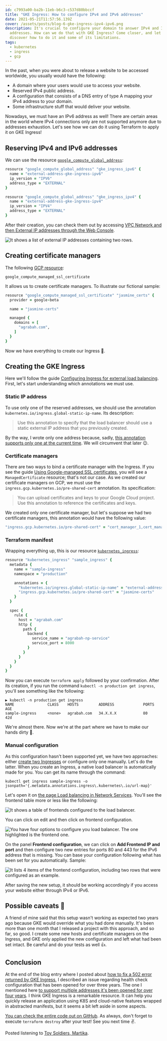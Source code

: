 ```yaml
---
id: c7993a00-ba2b-11eb-b6c3-c537d80bbccf
title: "GKE Ingress: How to configure IPv4 and IPv6 addresses"
date: 2021-05-21T11:57:56.139Z
cover: /assets/posts/blog-6-gke-ingress-ipv4-ipv6.png
description: It's crucial to configure your domain to answer IPv4 and IPv6
  addresses. How can we do that with GKE Ingress? Come closer, and let's
  discover how to do it and some of its limitations.
tags:
  - kubernetes
  - ingress
  - gcp
---
```

In the past, when you were about to release a website to be accessed worldwide, you usually would have the following:

* A domain where your users would use to access your website.
* Reserved IPv4 public address.
* A configuration that consists of a DNS entry of type A mapping your IPv4 address to your domain.
* Some infrastructure stuff that would deliver your website.

Nowadays, we must have an IPv6 address as well! There are certain areas in the world where IPv4 connections only are not supported anymore due to addresses exhaustion. Let's see how we can do it using Terraform to apply it on GKE Ingress!

## Reserving IPv4 and IPv6 addresses

We can use the resource [`google_compute_global_address`](https://registry.terraform.io/providers/hashicorp/google/latest/docs/resources/compute_global_address):

```ruby
resource "google_compute_global_address" "gke_ingress_ipv6" {
  name = "external-address-gke-ingress-ipv6"
  ip_version = "IPV6"
  address_type = "EXTERNAL"
}

resource "google_compute_global_address" "gke_ingress_ipv4" {
  name = "external-address-gke-ingress-ipv4"
  ip_version = "IPV4"
  address_type = "EXTERNAL"
}
```

After their creation, you can check them out by accessing [VPC Network and then External IP addresses through the Web Console](https://console.cloud.google.com/networking/addresses/list).

![It shows a list of external IP addresses containing two rows.](/assets/posts/blog-6-image-1.png "External IP addresses - VPC Network.")

## Creating certificate managers

The following [GCP resource](https://registry.terraform.io/providers/hashicorp/google/latest/docs/resources/compute_managed_ssl_certificate):

```
google_compute_managed_ssl_certificate
```

It allows us to create certificate managers. To illustrate our fictional sample:

```ruby
resource "google_compute_managed_ssl_certificate" "jasmine_certs" {
  provider = google-beta

  name = "jasmine-certs"

  managed {
    domains = [
      "agrabah.com",
    ]
  }
}
```

Now we have everything to create our Ingress 🚀.

## Creating the GKE Ingress

Here we'll follow the guide [Configuring Ingress for external load balancing](https://cloud.google.com/kubernetes-engine/docs/how-to/load-balance-ingress). First, let's start understanding which annotations we must use.

### Static IP address

To use only one of the reserved addresses, we should use the annotation `kubernetes.io/ingress.global-static-ip-name`. Its description:

> Use this annotation to specify that the load balancer should use a static external IP address that you previously created.

By the way, I wrote only one address because, sadly, [this annotation supports only one at the current time](https://github.com/kubernetes/ingress-gce/issues/87#issue-283984077). We will circumvent that later 😉.

### Certificate managers

There are two ways to bind a certificate manager with the Ingress. If you see the guide [Using Google-managed SSL certificates](https://cloud.google.com/kubernetes-engine/docs/how-to/managed-certs), you will see a `ManagedCertificate` resource; that's not our case. As we created our certificate managers on GCP, we must use the `ingress.gcp.kubernetes.io/pre-shared-cert` annotation. Its specification:

> You can upload certificates and keys to your Google Cloud project. Use this annotation to reference the certificates and keys.

We created only one certificate manager, but let's suppose we had two certificate managers, this annotation would have the following value:

```ruby
"ingress.gcp.kubernetes.io/pre-shared-cert" = "cert_manager_1,cert_manager_2"
```

### Terraform manifest

Wrapping everything up, this is our resource [`kubernetes_ingress`](https://registry.terraform.io/providers/hashicorp/kubernetes/latest/docs/resources/ingress):

```ruby
resource "kubernetes_ingress" "sample_ingress" {
  metadata {
    name = "sample-ingress"
    namespace = "production"

    annotations = {
      "kubernetes.io/ingress.global-static-ip-name" = "external-address-gke-ingress-ipv4"
      "ingress.gcp.kubernetes.io/pre-shared-cert" = "jasmine-certs"
    }
  }

  spec {
    rule {
      host = "agrabah.com"
      http {
        path {
          backend {
            service_name = "agrabah-np-service"
            service_port = 8000
          }
        }
      }
    }
  }
}
```

Now you can execute `terraform apply` followed by your confirmation. After its creation, if you run the command `kubectl -n production get ingress`, you'll see something like the following:

```shellsession
▶ kubectl -n production get ingress
NAME               CLASS    HOSTS         ADDRESS             PORTS   AGE
sample-ingress     <none>   agrabah.com   34.X.X.X            80      42d
```

We're almost there. Now we're at the part where we have to make our hands dirty 😬.

### Manual configuration

As this configuration hasn't been supported yet, we have two approaches: either [create two Ingresses](https://github.com/kubernetes/ingress-gce/issues/87#issuecomment-659270146) or configure only one manually. Let's do the latter. When you create an Ingress, a native load balancer is automatically made for you. You can get its name through the command:

```shellsession
kubectl get ingress sample-ingress -o jsonpath='{.metadata.annotations.ingress\.kubernetes\.io/url-map}'
```

Let's open it on [the page Load balancing in Network Services](https://console.cloud.google.com/net-services/loadbalancing/loadBalancers/list). You'll see the frontend table more or less like the following:

![It shows a table of frontends configured to the load balancer.](/assets/posts/blog-6-image-2.png "Load balancer details - Frontend.")

You can click on edit and then click on frontend configuration.

![You have four options to configure you load balancer. The one highlighted is the frontend one. ](/assets/posts/blog-6-image-3.png "Load balancer edit panel.")

On the panel **Frontend configuration**, we can click on **Add Frontend IP and port** and then configure two new entries for ports 80 and 443 for the IPv6 address that is missing. You can base your configuration following what has been set for you automatically. Sample:

![It lists 4 items of the frontend configuration, including two rows that were configured as an example.](/assets/posts/blog-6-image-4.png "Sample of how your configuration might be.")

After saving the new setup, it should be working accordingly if you access your website either through IPv4 or IPv6.

## Possible caveats 🤏

A friend of mine said that this setup wasn't working as expected two years ago because GKE would override what you had done manually. It's been more than one month that I released a project with this approach, and so far, so good. I create some new hosts and certificate managers on the Ingress, and GKE only applied the new configuration and left what had been set intact. Be careful and do your tests as well 👍.

## Conclusion

At the end of the blog entry where I posted about [how to fix a 502 error returned by GKE Ingress](https://www.willianantunes.com/blog/2021/05/gke-ingress-how-to-fix-a-502-bad-gateway-error/), I described an issue regarding health check configuration that has been opened for over three years. The one I mentioned here [to support multiple addresses it's been opened for over four years](https://github.com/kubernetes/ingress-gce/issues/87). I think GKE Ingress is a remarkable resource. It can help you quickly release an application using K8S and cloud-native features wrapped in abstracted manifests, but it seems a bit left aside in some aspects.

[You can check the entire code out on GitHub](https://github.com/willianantunes/tutorials/tree/master/2021/05/ingress-ipv4-ipv6). As always, don't forget to execute `terraform destroy` after your test! See you next time ✌.

Posted listening to [Toy Soldiers, Martika](https://www.youtube.com/watch?v=LvdLovAaYzM).